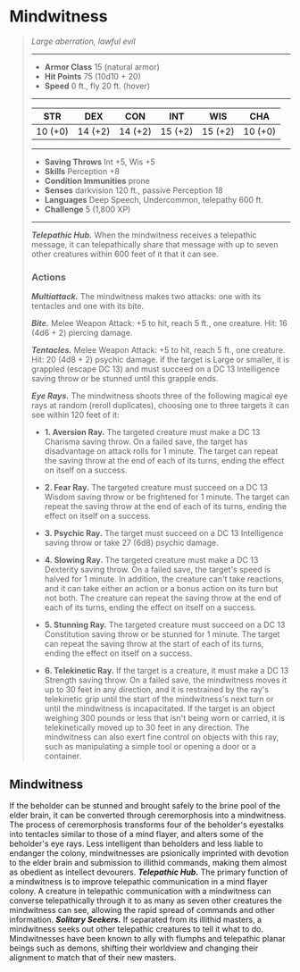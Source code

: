 # Mindwitness
>*Large aberration, lawful evil*
>___
>- **Armor Class** 15 (natural armor)
>- **Hit Points** 75 (10d10 + 20)
>- **Speed** 0 ft., fly 20 ft. (hover)
>___
>|STR|DEX|CON|INT|WIS|CHA|
>|:---:|:---:|:---:|:---:|:---:|:---:|
>|10 (+0)|14 (+2)|14 (+2)|15 (+2)|15 (+2)|10 (+0)|
>___
>- **Saving Throws** Int +5, Wis +5
>- **Skills** Perception +8
>- **Condition Immunities** prone
>- **Senses** darkvision 120 ft., passive Perception 18
>- **Languages** Deep Speech, Undercommon, telepathy 600 ft.
>- **Challenge** 5 (1,800 XP)
>___
>***Telepathic Hub.*** When the mindwitness receives a telepathic message, it can telepathically share that message with up to seven other creatures within 600 feet of it that it can see.  
>
>### Actions
>***Multiattack.*** The mindwitness makes two attacks: one with its tentacles and one with its bite.  
>
>***Bite.*** Melee Weapon Attack: +5 to hit, reach 5 ft., one creature. Hit: 16 (4d6 + 2) piercing damage.  
>
>***Tentacles.*** Melee Weapon Attack: +5 to hit, reach 5 ft., one creature. Hit: 20 (4d8 + 2) psychic damage. if the target is Large or smaller, it is grappled (escape DC 13) and must succeed on a DC 13 Intelligence saving throw or be stunned until this grapple ends.  
>
>***Eye Rays.*** The mindwitness shoots three of the following magical eye rays at random (reroll duplicates), choosing one to three targets it can see within 120 feet of it:  
>- **1. Aversion Ray.** The targeted creature must make a DC 13 Charisma saving throw. On a failed save, the target has disadvantage on attack rolls for 1 minute. The target can repeat the saving throw at the end of each of its turns, ending the effect on itself on a success.
>
>- **2. Fear Ray.** The targeted creature must succeed on a DC 13 Wisdom saving throw or be frightened for 1 minute. The target can repeat the saving throw at the end of each of its turns, ending the effect on itself on a success.
>
>- **3. Psychic Ray.** The target must succeed on a DC 13 Intelligence saving throw or take 27 (6d8) psychic damage.
>
>- **4. Slowing Ray.** The targeted creature must make a DC 13 Dexterity saving throw. On a failed save, the target's speed is halved for 1 minute. In addition, the creature can't take reactions, and it can take either an action or a bonus action on its turn but not both. The creature can repeat the saving throw at the end of each of its turns, ending the effect on itself on a success.
>
>- **5. Stunning Ray.** The targeted creature must succeed on a DC 13 Constitution saving throw or be stunned for 1 minute. The target can repeat the saving throw at the start of each of its turns, ending the effect on itself on a success.
>
>- **6. Telekinetic Ray.** If the target is a creature, it must make a DC 13 Strength saving throw. On a failed save, the mindwitness moves it up to 30 feet in any direction, and it is restrained by the ray's telekinetic grip until the start of the mindwitness's next turn or until the mindwitness is incapacitated.
If the target is an object weighing 300 pounds or less that isn't being worn or carried, it is telekinetically moved up to 30 feet in any direction. The mindwitness can also exert fine control on objects with this ray, such as manipulating a simple tool or opening a door or a container.
## Mindwitness
If the beholder can be stunned and brought safely to the brine pool of the elder brain, it can be converted through ceremorphosis into a mindwitness. The process of ceremorphosis transforms four of the beholder's eyestalks into tentacles similar to those of a mind flayer, and alters some of the beholder's eye rays.
Less intelligent than beholders and less liable to endanger the colony, mindwitnesses are psionically imprinted with devotion to the elder brain and submission to illithid commands, making them almost as obedient as intellect devourers.
***Telepathic Hub.***  The primary function of a mindwitness is to improve telepathic communication in a mind flayer colony. A creature in telepathic communication with a mindwitness can converse telepathically through it to as many as seven other creatures the mindwitness can see, allowing the rapid spread of commands and other information.
***Solitary Seekers.***  If separated from its illithid masters, a mindwitness seeks out other telepathic creatures to tell it what to do. Mindwitnesses have been known to ally with flumphs and telepathic planar beings such as demons, shifting their worldview and changing their alignment to match that of their new masters.